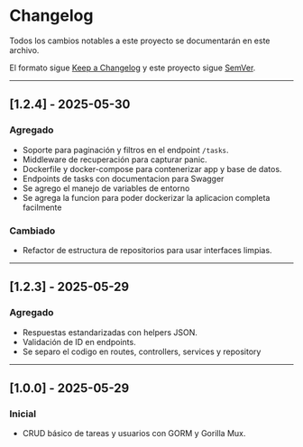 # Changelog

Todos los cambios notables a este proyecto se documentarán en este archivo.

El formato sigue [Keep a Changelog](https://keepachangelog.com/es-ES/1.0.0/)
y este proyecto sigue [SemVer](https://semver.org/lang/es/).

---

## [1.2.4] - 2025-05-30
### Agregado
- Soporte para paginación y filtros en el endpoint `/tasks`.
- Middleware de recuperación para capturar panic.
- Dockerfile y docker-compose para contenerizar app y base de datos.
- Endpoints de tasks con documentacion para Swagger
- Se agrego el manejo de variables de entorno
- Se agrega la funcion para poder dockerizar la aplicacion completa facilmente

### Cambiado
- Refactor de estructura de repositorios para usar interfaces limpias.

---

## [1.2.3] - 2025-05-29
### Agregado
- Respuestas estandarizadas con helpers JSON.
- Validación de ID en endpoints.
- Se separo el codigo en routes, controllers, services y repository
  
---

## [1.0.0] - 2025-05-29
### Inicial
- CRUD básico de tareas y usuarios con GORM y Gorilla Mux.
